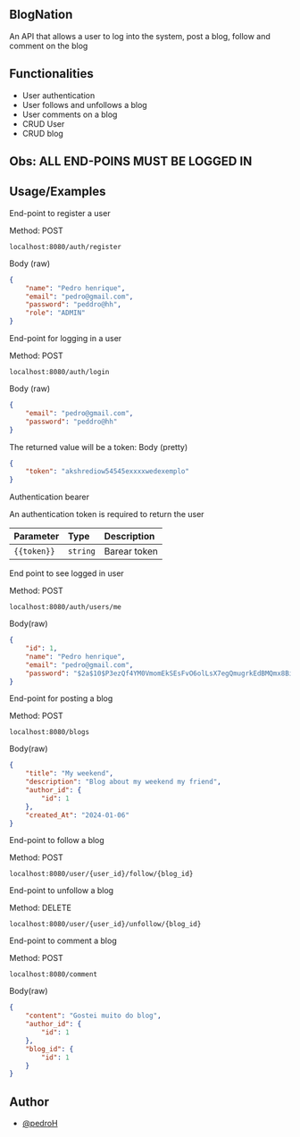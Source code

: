 ## BlogNation
An API that allows a user to log into the system, post a blog, follow and comment on the blog

## Functionalities
- User authentication
- User follows and unfollows a blog
- User comments on a blog
- CRUD User
- CRUD blog

## Obs: ALL END-POINS MUST BE LOGGED IN

## Usage/Examples
End-point to register a user 

Method: POST
```
localhost:8080/auth/register
```
Body (raw)
```json
{
    "name": "Pedro henrique",
    "email": "pedro@gmail.com",
    "password": "peddro@hh",
    "role": "ADMIN"
}
```
End-point for logging in a user

Method: POST
```
localhost:8080/auth/login
```
Body (raw)
```json
{
    "email": "pedro@gmail.com",
    "password": "peddro@hh"
}
```
The returned value will be a token: 
Body (pretty)
```json
{
    "token": "akshrediow54545exxxxwedexemplo"
}
```

Authentication bearer

An authentication token is required to return the user

| Parameter   | Type       | Description  |
| :---------- | :--------- |:-------------|
| `{{token}}` | `string` | Barear token |

End point to see logged in user

Method: POST
```
localhost:8080/auth/users/me
```
Body(raw)
```json
{
    "id": 1,
    "name": "Pedro henrique",
    "email": "pedro@gmail.com",
    "password": "$2a$10$P3ezQf4YM0VmomEkSEsFvO6olLsX7egQmugrkEdBMQmx8BiwNwskW"
}
```

End-point for posting a blog

Method: POST
```
localhost:8080/blogs
```
Body(raw)
```json
{
    "title": "My weekend",
    "description": "Blog about my weekend my friend",
    "author_id": {
        "id": 1 
    },
    "created_At": "2024-01-06"
}
```
End-point to follow a blog

Method: POST
```
localhost:8080/user/{user_id}/follow/{blog_id}
```

End-point to unfollow a blog

Method: DELETE
```
localhost:8080/user/{user_id}/unfollow/{blog_id}
```
End-point to comment a blog

Method: POST
```
localhost:8080/comment
```

Body(raw)
```json
{
    "content": "Gostei muito do blog",
    "author_id": {
        "id": 1
    },
    "blog_id": {
        "id": 1
    }
}
```

## Author
- [@pedroH](https://github.com/Pedrohss2)








